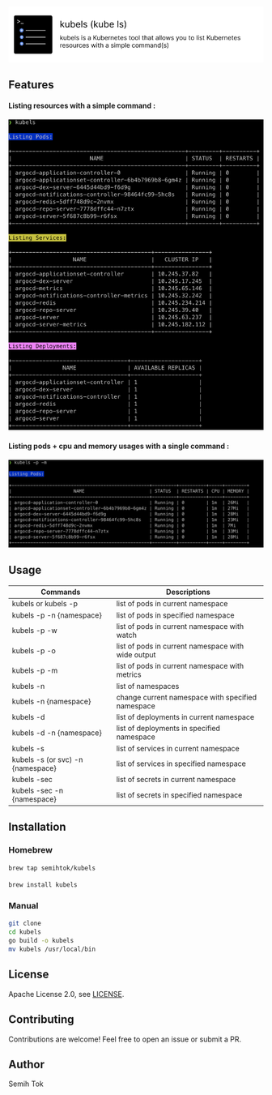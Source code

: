 
&nbsp;<img src="images/kubels_banner.png" width="700"/>

## Features

#### Listing resources with a simple command :
<img src="images/kubels.png" alt="pods" width="600"/>

#### Listing pods + cpu and memory usages with a single command :
<img src="images/kubels-pods-with-metrics.png" alt="pods with metrics" width="700"/>

## Usage

| Commands                          | Descriptions                                       |
|-----------------------------------|----------------------------------------------------|
| kubels or kubels -p               | list of pods in current namespace                  |     
| kubels -p -n {namespace}          | list of pods in specified namespace                |
| kubels -p -w                      | list of pods in current namespace with watch       |
| kubels -p -o                      | list of pods in current namespace with wide output |
| kubels -p -m                      | list of pods in current namespace with metrics     |
| kubels -n                         | list of namespaces                                 |
| kubels -n {namespace}             | change current namespace with specified namespace  |
| kubels -d                         | list of deployments in current namespace           |
| kubels -d -n {namespace}          | list of deployments in specified namespace         |
| kubels -s                         | list of services in current namespace              |
| kubels -s (or svc) -n {namespace} | list of services in specified namespace            |
| kubels -sec                       | list of secrets in current namespace               |
| kubels -sec -n {namespace}        | list of secrets in specified namespace             |

## Installation

### Homebrew

```bash
brew tap semihtok/kubels

brew install kubels
```

### Manual

```bash
git clone
cd kubels
go build -o kubels
mv kubels /usr/local/bin
```

## License
Apache License 2.0, see [LICENSE](LICENSE).

## Contributing
Contributions are welcome! Feel free to open an issue or submit a PR.

## Author
Semih Tok